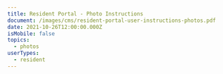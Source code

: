 ```yaml
---
title: Resident Portal - Photo Instructions
document: /images/cms/resident-portal-user-instructions-photos.pdf
date: 2021-10-26T12:00:00.000Z
isMobile: false
topics:
  - photos
userTypes:
  - resident
---
```

